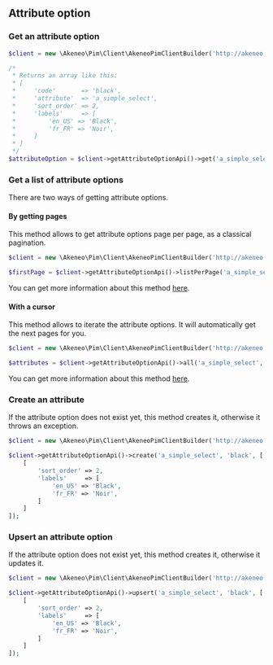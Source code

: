 ## Attribute option

### Get an attribute option

```php
$client = new \Akeneo\Pim\Client\AkeneoPimClientBuilder('http://akeneo.com/')->buildAuthenticatedByPassword('client_id', 'secret', 'admin', 'admin');

/*
 * Returns an array like this:
 * [
 *     'code'       => 'black',
 *     'attribute'  => 'a_simple_select',
 *     'sort_order' => 2,
 *     'labels'     => [
 *         'en_US' => 'Black',
 *         'fr_FR' => 'Noir',
 *     ]
 * ]
 */
$attributeOption = $client->getAttributeOptionApi()->get('a_simple_select', 'black');
```

### Get a list of attribute options

There are two ways of getting attribute options. 

#### By getting pages

This method allows to get attribute options page per page, as a classical pagination.

```php
$client = new \Akeneo\Pim\Client\AkeneoPimClientBuilder('http://akeneo.com/')->buildAuthenticatedByPassword('client_id', 'secret', 'admin', 'admin');

$firstPage = $client->getAttributeOptionApi()->listPerPage('a_simple_select', 50, true);
```

You can get more information about this method [here](/php-client/list-resources.html#by-getting-pages).

#### With a cursor

This method allows to iterate the attribute options. It will automatically get the next pages for you.

```php
$client = new \Akeneo\Pim\Client\AkeneoPimClientBuilder('http://akeneo.com/')->buildAuthenticatedByPassword('client_id', 'secret', 'admin', 'admin');

$attributes = $client->getAttributeOptionApi()->all('a_simple_select', 50);
```

You can get more information about this method [here](/php-client/list-resources.html#with-a-cursor).

### Create an attribute 

If the attribute option does not exist yet, this method creates it, otherwise it throws an exception.

```php
$client = new \Akeneo\Pim\Client\AkeneoPimClientBuilder('http://akeneo.com/')->buildAuthenticatedByPassword('client_id', 'secret', 'admin', 'admin');

$client->getAttributeOptionApi()->create('a_simple_select', 'black', [
    [
        'sort_order' => 2,
        'labels'     => [
            'en_US' => 'Black',
            'fr_FR' => 'Noir',
        ]
    ]
]);
```

### Upsert an attribute option

If the attribute option does not exist yet, this method creates it, otherwise it updates it.

```php
$client = new \Akeneo\Pim\Client\AkeneoPimClientBuilder('http://akeneo.com/')->buildAuthenticatedByPassword('client_id', 'secret', 'admin', 'admin');

$client->getAttributeOptionApi()->upsert('a_simple_select', 'black', [
    [
        'sort_order' => 2,
        'labels'     => [
            'en_US' => 'Black',
            'fr_FR' => 'Noir',
        ]
    ]
]);
```

